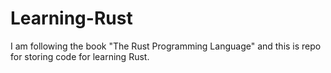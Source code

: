# Learning-Rust
I am following the book "The Rust Programming Language" and this is repo for storing code for learning Rust.
